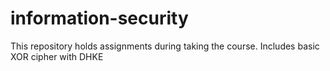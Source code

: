 # information-security
This repository holds assignments during taking the course. Includes basic XOR cipher with DHKE
